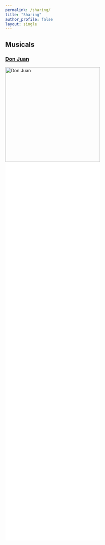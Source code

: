 ```yaml
---
permalink: /sharing/
title: "Sharing"
author_profile: false
layout: single
---
```


## Musicals

### [Don Juan](https://en.wikipedia.org/wiki/Don_Juan_(musical))

<img src="http://leahxqing.github.io/sharing/musicals/DonJuan.JPG" width="300" alt="Don Juan" title="Don Juan">

<iframe height="400" src="//player.bilibili.com/player.html?isOutside=true&aid=1503906996&bvid=BV1PD421M796&cid=1527131388&p=1&autoplay=0" scrolling="no" border="0" frameborder="no" framespacing="0" allowfullscreen="true" title="Changer"></iframe>

<iframe height="400" src="//player.bilibili.com/player.html?isOutside=true&aid=1103975182&bvid=BV1Ww4m1C7zV&cid=1527135384&p=1&autoplay=0" scrolling="no" border="0" frameborder="no" framespacing="0" allowfullscreen="true" title="Seul"></iframe>

<iframe height="400" src="//player.bilibili.com/player.html?isOutside=true&aid=1853790565&bvid=BV1Rp421S7vp&cid=1527117707&p=1&autoplay=0" scrolling="no" border="0" frameborder="no" framespacing="0" allowfullscreen="true" title="Les fleurs du mal"></iframe>

